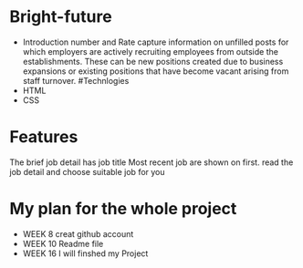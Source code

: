 # Bright-future

* Introduction 
number and Rate capture information on unfilled posts for which employers are actively recruiting employees from outside the establishments. These can be new positions created due to business expansions or existing positions that have become vacant arising from staff turnover.
#Technlogies
* HTML
* CSS

# Features
The brief job detail has job title
Most recent job are shown on first. 
read the job detail and choose suitable job for you


# My plan for the whole project

* WEEK 8 creat github account
* WEEK 10 Readme file
* WEEK 16 I will finshed my Project
